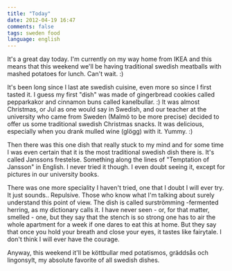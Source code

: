 ```yaml
---
title: "Today"
date: 2012-04-19 16:47
comments: false
tags: sweden food
language: english
---
```


It's a great day today. I'm currently on my way home from IKEA and this means that this weekend we'll be having traditional swedish meatballs with mashed potatoes for lunch. Can't wait. :)

It's been long since I last ate swedish cuisine, even more so since I first tasted it. I guess my first "dish" was made of gingerbread cookies called pepparkakor and cinnamon buns called kanelbullar. :) It was almost Christmas, or Jul as one would say in Swedish, and our teacher at the university who came from Sweden (Malmö to be more precise) decided to offer us some traditional swedish Christmas snacks. It was delicious, especially when you drank mulled wine (glögg) with it. Yummy. :)

Then there was this one dish that really stuck to my mind and for some time I was even certain that it is the most traditional swedish dish there is. It's called Janssons frestelse. Something along the lines of "Temptation of Jansson" in English. I never tried it though. I even doubt seeing it, except for pictures in our university books. 

There was one more speciality I haven't tried, one that I doubt I will ever try. It just sounds.. Repulsive. Those who know what I'm talking about surely understand this point of view. The dish is called surströmming -fermented herring, as my dictionary calls it. I have never seen - or, for that matter, smelled - one, but they say that the stench is so strong one has to air the whole apartment for a week if one dares to eat this at home. But they say that once you <sarcasm>hold your breath and close your eyes</sarcasm>, it tastes like fairytale. I don't think I will ever have the courage. 

Anyway, this weekend it'll be köttbullar med potatismos, gräddsås och lingonsylt, my absolute favorite of all swedish dishes.
